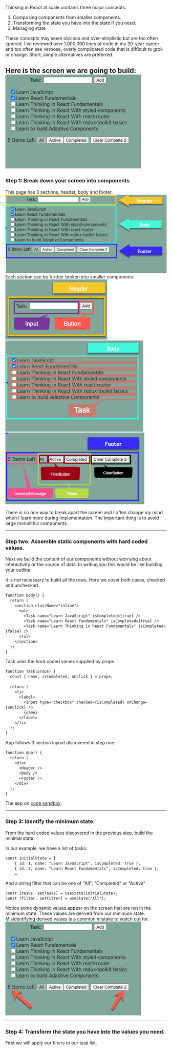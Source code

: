 Thinking in React at scale contains three major concepts.

1. Composing components from smaller components.
2.  Transforming the state you have into the state if you need.  
3. Managing state

These concepts may seem obvious and over-simplistic but are too often ignored. I've reviewed over 1,000,000 lines of code in my 30-year career and too often see verbose, overly complicated code that is difficult to grok or change. Short, simple alternatives are preferred.


Here is the screen we are going to build:
![Alt text](doc-img/raw.png)
-----------------------
### Step 1: Break down your screen into components 
This page has 3 sections, header, body and footer.
![Alt text](doc-img/App.png)
Each section can be further broken into smaller components:
![Alt text](doc-img/Header.png)
![Alt text](doc-img/Body.png)
![Alt text](doc-img/Footer.png)

There is no one way to break apart the screen and I often change my mind when I learn more during implementation.  The important thing is to avoid large monolithic components.  

-------------------
### Step two: Assemble static components with hard coded values.
Next we build the content of our components without worrying about interactivity or the source of data. In writing you this would be like building your outline.


It is not necessary to build all the rows.  Here we cover both cases, checked and unchecked.
```
function Body() {
  return (
    <section className="inline">
      <ul>
        <Task name="Learn JavaScript" isCompleted={true} />
        <Task name="Learn React Fundamentals" isCompleted={true} />
        <Task name="Learn Thinking in React Fundamentals" isCompleted={false} />
      </ul>
    </section>
  );
}
```

Task uses the hard coded values supplied by props
```
function Task(props) {
  const { name, isCompleted, onClick } = props;

  return (
    <li>
      <label>
        <input type="checkbox" checked={isCompleted} onChange={onClick} />
        {name}
      </label>
    </li>
  );
}
```

App follows 3 section layout discovered in step one. 
```
function App() {
  return (
    <div>
      <Header />
      <Body />
      <Footer />
    </div>
  );
}
```

The app on [code sandbox](https://codesandbox.io/p/github/afrievalt/thinking-samples/step2).  


------------
### Step 3: Identify the minimum state.

From the hard coded values discovered in the previous step, build the minimal state.

In our example, we have a list of tasks:
```
const initialState = [
    { id: 1, name: "Learn JavaScript", isCompleted: true },
    { id: 2, name: "Learn React Fundamentals", isCompleted: true },
    …
```

And a string filter that can be one of "All", "Completed" or "Active"

```
const [tasks, setTasks] = useState(initialState);
const [filter, setFilter] = useState("All");
```

Notice some dynamic values appear on the screen that are not in the minimum state.  These values are derived from our minimum state.  Misidentifying derived values is a common mistake to watch out for.   
![Alt text](doc-img/DerivedState.png)

---
### Step 4: Transform the state you have into the values you need.

First we will apply our filters to our task list.